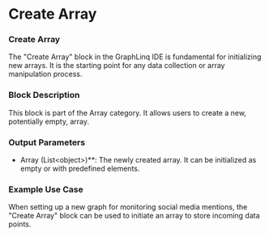 # Create Array

### Create Array

The "Create Array" block in the GraphLinq IDE is fundamental for initializing new arrays. It is the starting point for any data collection or array manipulation process.

### Block Description

This block is part of the Array category. It allows users to create a new, potentially empty, array.

### Output Parameters

* Array (List\<object>)\*\*: The newly created array. It can be initialized as empty or with predefined elements.

### Example Use Case

When setting up a new graph for monitoring social media mentions, the "Create Array" block can be used to initiate an array to store incoming data points.
